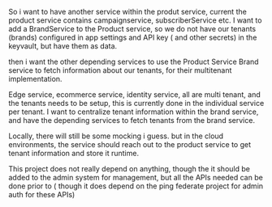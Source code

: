 So i want to have another service within the produt service, current the product service contains campaignservice, subscriberService etc.
I want to add a BrandService to the Product service, so we do not have our tenants (brands) configured in app settings and API key ( and other secrets) in the keyvault, but have them as data.

then i want the other depending services to use the Product Service Brand service to fetch information about our tenants, for their multitenant implementation.

Edge service, ecommerce service, identity service, all are multi tenant, and the tenants needs to be setup, this is currently done in the individual service per tenant.
I want to centralize tenant information within the brand service, and have the depending services to fetch tenants from the brand service.

Locally, there will still be some mocking i guess. but in the cloud environments, the service should reach out to the product service to get tenant information and store it runtime.

This project does not really depend on anything, though the it should be added to the admin system for management, but all the APIs needed can be done prior to ( though it does depend on the ping federate project for admin auth for these APIs)
